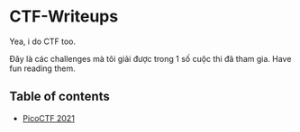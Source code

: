 # CTF-Writeups
Yea, i do CTF too.

Đây là các challenges mà tôi giải được trong 1 số cuộc thi đã tham gia. Have fun reading them.
## Table of contents
- [PicoCTF 2021](PicoCTF-2021)